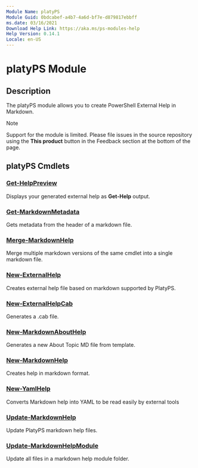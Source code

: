 ```yaml
---
Module Name: platyPS
Module Guid: 0bdcabef-a4b7-4a6d-bf7e-d879817ebbff
ms.date: 03/16/2021
Download Help Link: https://aka.ms/ps-modules-help
Help Version: 0.14.1
Locale: en-US
---
```


# platyPS Module

## Description

The platyPS module allows you to create PowerShell External Help in Markdown.

> [!NOTE]
> Support for the module is limited. Please file issues in the source repository using the **This
> product** button in the Feedback section at the bottom of the page.

## platyPS Cmdlets

### [Get-HelpPreview](Get-HelpPreview.md)
Displays your generated external help as **Get-Help** output.

### [Get-MarkdownMetadata](Get-MarkdownMetadata.md)
Gets metadata from the header of a markdown file.

### [Merge-MarkdownHelp](Merge-MarkdownHelp.md)
Merge multiple markdown versions of the same cmdlet into a single markdown file.

### [New-ExternalHelp](New-ExternalHelp.md)
Creates external help file based on markdown supported by PlatyPS.

### [New-ExternalHelpCab](New-ExternalHelpCab.md)
Generates a .cab file.

### [New-MarkdownAboutHelp](New-MarkdownAboutHelp.md)
Generates a new About Topic MD file from template.

### [New-MarkdownHelp](New-MarkdownHelp.md)
Creates help in markdown format.

### [New-YamlHelp](New-YamlHelp.md)
Converts Markdown help into YAML to be read easily by external tools

### [Update-MarkdownHelp](Update-MarkdownHelp.md)
Update PlatyPS markdown help files.

### [Update-MarkdownHelpModule](Update-MarkdownHelpModule.md)
Update all files in a markdown help module folder.

